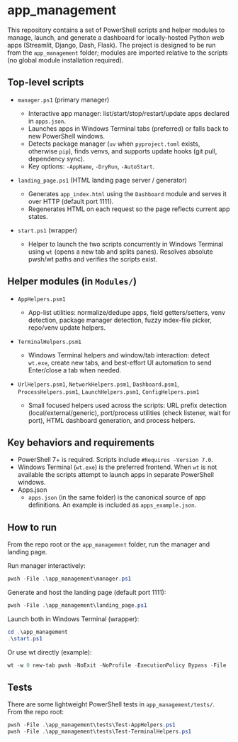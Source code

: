 # app_management

This repository contains a set of PowerShell scripts and helper modules to manage, launch,
and generate a dashboard for locally-hosted Python web apps (Streamlit, Django, Dash, Flask).
The project is designed to be run from the `app_management` folder; modules are imported
relative to the scripts (no global module installation required).

Top-level scripts
-----------------

- `manager.ps1` (primary manager)
	- Interactive app manager: list/start/stop/restart/update apps declared in `apps.json`.
	- Launches apps in Windows Terminal tabs (preferred) or falls back to new PowerShell windows.
	- Detects package manager (`uv` when `pyproject.toml` exists, otherwise `pip`), finds venvs,
		and supports update hooks (git pull, dependency sync).
	- Key options: `-AppName`, `-DryRun`, `-AutoStart`.

- `landing_page.ps1` (HTML landing page server / generator)
	- Generates `app_index.html` using the `Dashboard` module and serves it over HTTP (default port 1111).
	- Regenerates HTML on each request so the page reflects current app states.

- `start.ps1` (wrapper)
	- Helper to launch the two scripts concurrently in Windows Terminal using `wt` (opens a new tab
		and splits panes). Resolves absolute pwsh/wt paths and verifies the scripts exist.

Helper modules (in `Modules/`)
-----------------------------

- `AppHelpers.psm1`
	- App-list utilities: normalize/dedupe apps, field getters/setters, venv detection, package manager
		detection, fuzzy index-file picker, repo/venv update helpers.

- `TerminalHelpers.psm1`
	- Windows Terminal helpers and window/tab interaction: detect `wt.exe`, create new tabs, and
		best-effort UI automation to send Enter/close a tab when needed.

- `UrlHelpers.psm1`, `NetworkHelpers.psm1`, `Dashboard.psm1`, `ProcessHelpers.psm1`, `LaunchHelpers.psm1`, `ConfigHelpers.psm1`
	- Small focused helpers used across the scripts: URL prefix detection (local/external/generic),
		port/process utilities (check listener, wait for port), HTML dashboard generation, and process helpers.

Key behaviors and requirements
-----------------------------

- PowerShell 7+ is required. Scripts include `#Requires -Version 7.0`.
- Windows Terminal (`wt.exe`) is the preferred frontend. When `wt` is not available the scripts
	attempt to launch apps in separate PowerShell windows.
- Apps.json
	- `apps.json` (in the same folder) is the canonical source of app definitions. An example
		is included as `apps_example.json`.

How to run
----------

From the repo root or the `app_management` folder, run the manager and landing page.

Run manager interactively:

```powershell
pwsh -File .\app_management\manager.ps1
```

Generate and host the landing page (default port 1111):

```powershell
pwsh -File .\app_management\landing_page.ps1
```

Launch both in Windows Terminal (wrapper):

```powershell
cd .\app_management
.\start.ps1
```

Or use wt directly (example):

```powershell
wt -w 0 new-tab pwsh -NoExit -NoProfile -ExecutionPolicy Bypass -File .\app_management\manager.ps1 ; split-pane -H pwsh -NoExit -NoProfile -ExecutionPolicy Bypass -File .\app_management\landing_page.ps1
```

Tests
-----

There are some lightweight PowerShell tests in `app_management/tests/`. From the repo root:

```powershell
pwsh -File .\app_management\tests\Test-AppHelpers.ps1
pwsh -File .\app_management\tests\Test-TerminalHelpers.ps1
```
